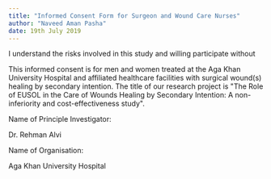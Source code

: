 ```yaml
---
title: "Informed Consent Form for Surgeon and Wound Care Nurses"
author: "Naveed Aman Pasha"
date: 19th July 2019
---
```


I understand the risks involved in this study and willing participate without 

This informed consent is for men and women treated at the Aga Khan University
Hospital and affiliated healthcare facilities with surgical wound(s) healing by
secondary intention. The title of our research project is "The Role of EUSOL in
the Care of Wounds Healing by Secondary Intention: A non-inferiority and
cost-effectiveness study".

Name of Principle Investigator: 

Dr. Rehman Alvi

Name of Organisation:

Aga Khan University Hospital


